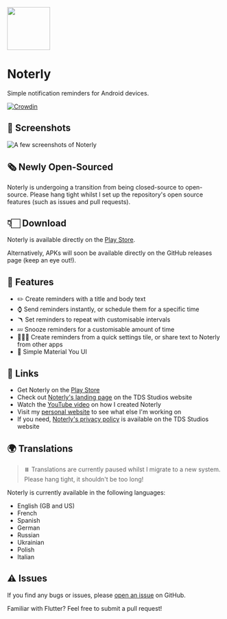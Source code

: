 
<img src="assets/figma/logo_full_circle.svg" width="100">

# Noterly
Simple notification reminders for Android devices.

[![Crowdin](https://badges.crowdin.net/noterly/localized.svg)](https://crowdin.com/project/noterly)


## 📸 Screenshots

![A few screenshots of Noterly](assets/figma/github_readme_showcase.svg)


## 🗞️ Newly Open-Sourced

Noterly is undergoing a transition from being closed-source to open-source. Please hang tight whilst I set up the repository's open source features (such as issues and pull requests).


## 👇🏻 Download

Noterly is available directly on the [Play Store](https://play.google.com/store/apps/details?id=uk.co.tdsstudios.noterly).

Alternatively, APKs will soon be available directly on the GitHub releases page (keep an eye out!).


## 📝 Features

- ✏️ Create reminders with a title and body text
- ⌚ Send reminders instantly, or schedule them for a specific time
- 🪃 Set reminders to repeat with customisable intervals
- 💤 Snooze reminders for a customisable amount of time
- 🏃🏻‍♀️ Create reminders from a quick settings tile, or share text to Noterly from other apps
- 🎨 Simple Material You UI


## 🔗 Links

- Get Noterly on the [Play Store](https://play.google.com/store/apps/details?id=uk.co.tdsstudios.noterly)
- Check out [Noterly's landing page](https://noterly.tdsstudios.co.uk) on the TDS Studios website
- Watch the [YouTube video](https://youtu.be/7qwUOWT9QbA) on how I created Noterly
- Visit my [personal website](https://www.tomchapman.dev) to see what else I'm working on
- If you need, [Noterly's privacy policy](https://www.tdsstudios.co.uk/privacy#noterly) is available on the TDS Studios website


## 🌍 Translations

> ⏸️ Translations are currently paused whilst I migrate to a new system. Please hang tight, it shouldn't be too long!

Noterly is currently available in the following languages:

- English (GB and US)
- French
- Spanish
- German
- Russian
- Ukrainian
- Polish
- Italian


## ⚠️ Issues

If you find any bugs or issues, please [open an issue](https://github.com/tomc128/noterly/issues/new) on GitHub.

Familiar with Flutter? Feel free to submit a pull request!
